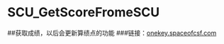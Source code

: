 # SCU_GetScoreFromeSCU
##获取成绩，以后会更新算绩点的功能
###链接：[onekey.spaceofcsf.com](http://onekey.spaceofcsf.com/)
